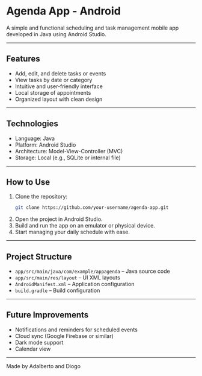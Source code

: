 # Agenda App - Android

A simple and functional scheduling and task management mobile app developed in Java using Android Studio.

---

## Features

- Add, edit, and delete tasks or events  
- View tasks by date or category  
- Intuitive and user-friendly interface  
- Local storage of appointments  
- Organized layout with clean design

---

## Technologies

- Language: Java  
- Platform: Android Studio  
- Architecture: Model-View-Controller (MVC)  
- Storage: Local (e.g., SQLite or internal file)

---

## How to Use

1. Clone the repository:
   ```bash
   git clone https://github.com/your-username/agenda-app.git
   ```
2. Open the project in Android Studio.  
3. Build and run the app on an emulator or physical device.  
4. Start managing your daily schedule with ease.

---

## Project Structure

- `app/src/main/java/com/example/appagenda` – Java source code  
- `app/src/main/res/layout` – UI XML layouts  
- `AndroidManifest.xml` – Application configuration  
- `build.gradle` – Build configuration

---

## Future Improvements

- Notifications and reminders for scheduled events  
- Cloud sync (Google Firebase or similar)  
- Dark mode support  
- Calendar view

---

Made by Adalberto and Diogo
